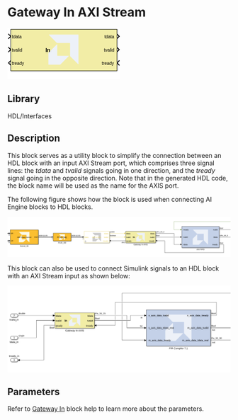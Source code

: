 # Gateway In AXI Stream

  
![](./Images/block.png)  

## Library

HDL/Interfaces

## Description

This block serves as a utility block to simplify the connection between an HDL block with an input AXI Stream port, which comprises three signal lines: the _tdata_ and _tvalid_ signals going in one direction, and the _tready_ signal going in the opposite direction. Note that in the generated HDL code, the block name will be used as the name for the AXIS port. 

The following figure shows how the block is used when connecting AI Engine blocks to HDL blocks. 
  
![](./Images/gib1648735406711.png)

This block can also be used to connect Simulink signals to an HDL block with an AXI Stream input as shown below:

![](./Images/hdl_with_axis_in.png)

## Parameters

Refer to [Gateway In](../../HDL/gatewayin/README.md) block help to learn more about the parameters.
